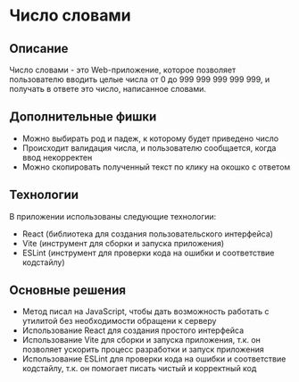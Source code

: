 # Число словами

## Описание

Число словами - это Web-приложение, которое позволяет пользователю вводить целые числа от 0 до 999 999 999 999 999, и получать в ответе это число, написанное словами.

## Дополнительные фишки

- Можно выбирать род и падеж, к которому будет приведено число
- Происходит валидация числа, и пользователю сообщается, когда ввод некорректен
- Можно скопировать полученный текст по клику на окошко с ответом

## Технологии

В приложении использованы следующие технологии:

- React (библиотека для создания пользовательского интерфейса)
- Vite (инструмент для сборки и запуска приложения)
- ESLint (инструмент для проверки кода на ошибки и соответствие кодстайлу)

## Основные решения

- Метод писал на JavaScript, чтобы дать возможность работать с утилитой без необходимости обращени к серверу
- Использование React для создания простого интерфейса
- Использование Vite для сборки и запуска приложения, т.к. он позволяет ускорить процесс разработки и запуск приложения
- Использование ESLint для проверки кода на ошибки и соответствие кодстайлу, т.к. он помогает писать чистый и корректный код
